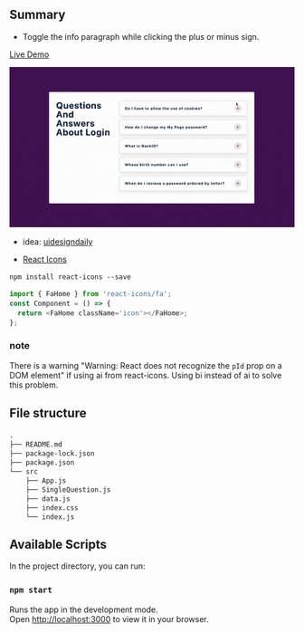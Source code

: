 ## Summary

- Toggle the info paragraph while clicking the plus or minus sign.

[Live Demo](https://christy313.github.io/react15-project04)

![](./public/04-accordion.gif)

- idea: [uidesigndaily](https://uidesigndaily.com/posts/sketch-accordion-website-day-1175)

- [React Icons](https://react-icons.github.io/react-icons)

```
npm install react-icons --save
```

```javascript
import { FaHome } from 'react-icons/fa';
const Component = () => {
  return <FaHome className='icon'></FaHome>;
};
```

### note

There is a warning "Warning: React does not recognize the `pId` prop on a DOM element" if using ai from react-icons. Using bi instead of ai to solve this problem.

## File structure

```
.
├── README.md
├── package-lock.json
├── package.json
└── src
    ├── App.js
    ├── SingleQuestion.js
    ├── data.js
    ├── index.css
    └── index.js
```

## Available Scripts

In the project directory, you can run:

### `npm start`

Runs the app in the development mode.\
Open [http://localhost:3000](http://localhost:3000) to view it in your browser.
